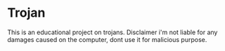 # Trojan

This is an educational project on trojans. Disclaimer i'm not liable for any damages caused on the computer, dont use it for malicious purpose. 
